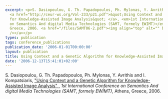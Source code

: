 ```yaml
---
excerpt: <p>S. Dasiopoulou, G. Th. Papadopoulos, Ph. Mylonas, Y. Avrithis and I. Kompatsiaris,
  <a href="http://ceur-ws.org/Vol-233/p21.pdf">&quot;Using Context and a Genetic Algorithm
  for Knowledge-Assisted Image Analysis&quot; </a>, <em>1st International Conference
  on Semantics And digital Media Technologies (SAMT, formely EWIMT)</em>, Athens,
  Greece, 2006. <a href="/files/SAMT06-2.pdf"><img align="top" alt="" border="0" src="/files/pdf/pdf.png"
  /></a></p>
types: publication
tags: conference_publications
publication_date: '2006-01-01T00:00:00'
layout: publication
title: Using Context and a Genetic Algorithm for Knowledge-Assisted Image Analysis
date: '2006-12-13T15:41:01+02:00'
---
```

<p>S. Dasiopoulou, G. Th. Papadopoulos, Ph. Mylonas, Y. Avrithis and I. Kompatsiaris, <a href="http://ceur-ws.org/Vol-233/p21.pdf">&quot;Using Context and a Genetic Algorithm for Knowledge-Assisted Image Analysis&quot; </a>, <em>1st International Conference on Semantics And digital Media Technologies (SAMT, formely EWIMT)</em>, Athens, Greece, 2006. <a href="/files/SAMT06-2.pdf"><img align="top" alt="" border="0" src="/files/pdf/pdf.png" /></a></p>
